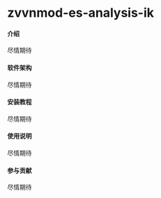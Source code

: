 # zvvnmod-es-analysis-ik

#### 介绍
尽情期待

#### 软件架构
尽情期待

#### 安装教程
尽情期待

#### 使用说明

尽情期待

#### 参与贡献

尽情期待